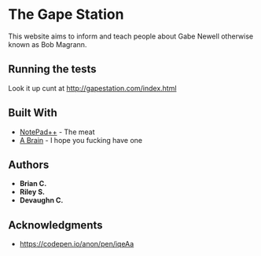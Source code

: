 # The Gape Station

This website aims to inform and teach people about Gabe Newell otherwise known as Bob Magrann. 

## Running the tests

Look it up cunt at http://gapestation.com/index.html

## Built With

* [NotePad++](https://notepad-plus-plus.org/) - The meat
* [A Brain](https://en.wikipedia.org/wiki/Human_brain) - I hope you fucking have one

## Authors

* **Brian C.**
* **Riley S.**
* **Devaughn C.** 

## Acknowledgments

* https://codepen.io/anon/pen/iqeAa

 

